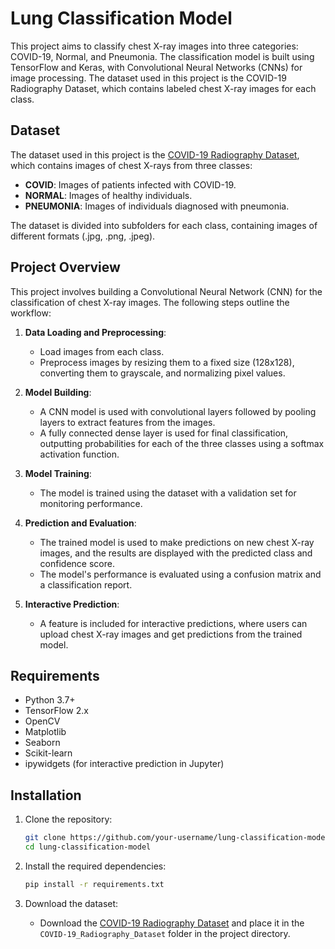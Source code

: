 # Lung Classification Model

This project aims to classify chest X-ray images into three categories: COVID-19, Normal, and Pneumonia. The classification model is built using TensorFlow and Keras, with Convolutional Neural Networks (CNNs) for image processing. The dataset used in this project is the COVID-19 Radiography Dataset, which contains labeled chest X-ray images for each class.

## Dataset

The dataset used in this project is the [COVID-19 Radiography Dataset](https://www.kaggle.com/datasets/andrewmvd/covid19-radiography-database), which contains images of chest X-rays from three classes:
- **COVID**: Images of patients infected with COVID-19.
- **NORMAL**: Images of healthy individuals.
- **PNEUMONIA**: Images of individuals diagnosed with pneumonia.

The dataset is divided into subfolders for each class, containing images of different formats (.jpg, .png, .jpeg).

## Project Overview

This project involves building a Convolutional Neural Network (CNN) for the classification of chest X-ray images. The following steps outline the workflow:

1. **Data Loading and Preprocessing**: 
    - Load images from each class.
    - Preprocess images by resizing them to a fixed size (128x128), converting them to grayscale, and normalizing pixel values.
    
2. **Model Building**: 
    - A CNN model is used with convolutional layers followed by pooling layers to extract features from the images.
    - A fully connected dense layer is used for final classification, outputting probabilities for each of the three classes using a softmax activation function.
    
3. **Model Training**: 
    - The model is trained using the dataset with a validation set for monitoring performance.
    
4. **Prediction and Evaluation**:
    - The trained model is used to make predictions on new chest X-ray images, and the results are displayed with the predicted class and confidence score.
    - The model's performance is evaluated using a confusion matrix and a classification report.
    
5. **Interactive Prediction**: 
    - A feature is included for interactive predictions, where users can upload chest X-ray images and get predictions from the trained model.

## Requirements

- Python 3.7+
- TensorFlow 2.x
- OpenCV
- Matplotlib
- Seaborn
- Scikit-learn
- ipywidgets (for interactive prediction in Jupyter)

## Installation

1. Clone the repository:
    ```bash
    git clone https://github.com/your-username/lung-classification-model.git
    cd lung-classification-model
    ```

2. Install the required dependencies:
    ```bash
    pip install -r requirements.txt
    ```

3. Download the dataset:
    - Download the [COVID-19 Radiography Dataset](https://www.kaggle.com/datasets/andrewmvd/covid19-radiography-database) and place it in the `COVID-19_Radiography_Dataset` folder in the project directory.



